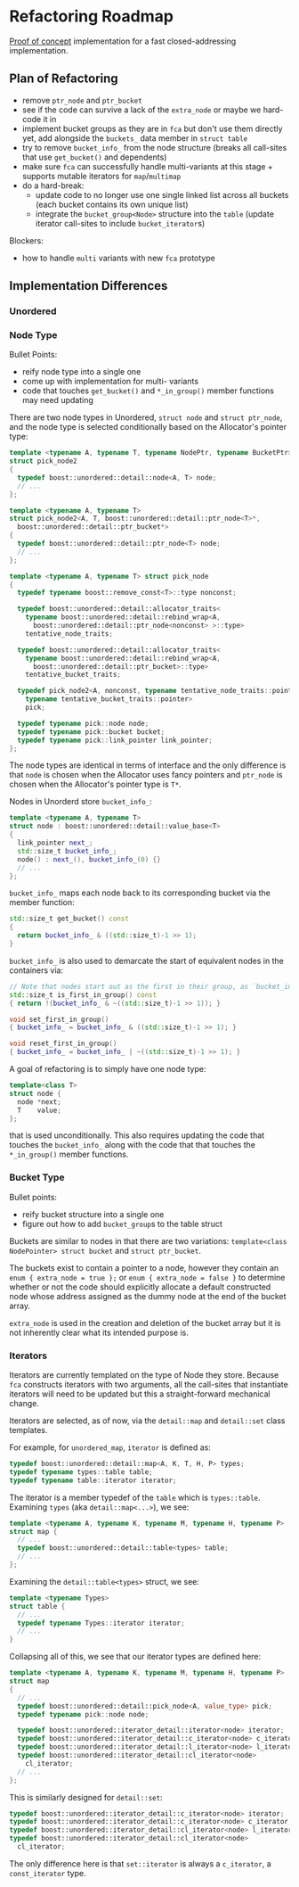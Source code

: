 # Refactoring Roadmap

[Proof of concept](https://github.com/joaquintides/fca_unordered) implementation for a fast closed-addressing implementation.

## Plan of Refactoring

* remove `ptr_node` and `ptr_bucket`
* see if the code can survive a lack of the `extra_node` or maybe we hard-code it in
* implement bucket groups as they are in `fca` but don't use them directly yet, add alongside the `buckets_` data member in `struct table`
* try to remove `bucket_info_` from the node structure (breaks all call-sites that use `get_bucket()` and dependents)
* make sure `fca` can successfully handle multi-variants at this stage + supports mutable iterators for `map`/`multimap`
* do a hard-break:
    * update code to no longer use one single linked list across all buckets (each bucket contains its own unique list)
    * integrate the `bucket_group<Node>` structure into the `table` (update iterator call-sites to include `bucket_iterator`s)

Blockers:
* how to handle `multi` variants with new `fca` prototype

## Implementation Differences

### Unordered

### Node Type

Bullet Points:
* reify node type into a single one
* come up with implementation for multi- variants
* code that touches `get_bucket()` and `*_in_group()` member functions may need updating

There are two node types in Unordered, `struct node` and `struct ptr_node`, and the node type is selected conditionally based on the Allocator's pointer type:
```c++
template <typename A, typename T, typename NodePtr, typename BucketPtr>
struct pick_node2
{
  typedef boost::unordered::detail::node<A, T> node;
  // ...
};

template <typename A, typename T>
struct pick_node2<A, T, boost::unordered::detail::ptr_node<T>*,
  boost::unordered::detail::ptr_bucket*>
{ 
  typedef boost::unordered::detail::ptr_node<T> node;
  // ...
};

template <typename A, typename T> struct pick_node
{
  typedef typename boost::remove_const<T>::type nonconst;

  typedef boost::unordered::detail::allocator_traits<
    typename boost::unordered::detail::rebind_wrap<A,
      boost::unordered::detail::ptr_node<nonconst> >::type>
    tentative_node_traits;

  typedef boost::unordered::detail::allocator_traits<
    typename boost::unordered::detail::rebind_wrap<A,
      boost::unordered::detail::ptr_bucket>::type>
    tentative_bucket_traits;

  typedef pick_node2<A, nonconst, typename tentative_node_traits::pointer,
    typename tentative_bucket_traits::pointer>
    pick;

  typedef typename pick::node node;
  typedef typename pick::bucket bucket;
  typedef typename pick::link_pointer link_pointer;
};
```

The node types are identical in terms of interface and the only difference is that `node` is chosen when the Allocator uses fancy pointers and `ptr_node` is chosen when the Allocator's pointer type is `T*`.

Nodes in Unorderd store `bucket_info_`:
```cpp
template <typename A, typename T>
struct node : boost::unordered::detail::value_base<T>
{
  link_pointer next_;
  std::size_t bucket_info_;
  node() : next_(), bucket_info_(0) {}
  // ...
};
```

`bucket_info_` maps each node back to its corresponding bucket via the member function:
```cpp
std::size_t get_bucket() const
{
  return bucket_info_ & ((std::size_t)-1 >> 1);
}
```

`bucket_info_` is also used to demarcate the start of equivalent nodes in the containers via:
```cpp
// Note that nodes start out as the first in their group, as `bucket_info_` defaults to 0.
std::size_t is_first_in_group() const
{ return !(bucket_info_ & ~((std::size_t)-1 >> 1)); }

void set_first_in_group()
{ bucket_info_ = bucket_info_ & ((std::size_t)-1 >> 1); }

void reset_first_in_group()
{ bucket_info_ = bucket_info_ | ~((std::size_t)-1 >> 1); }
```

A goal of refactoring is to simply have one node type:
```cpp
template<class T>
struct node {
  node *next;
  T    value;
};
```
that is used unconditionally. This also requires updating the code that touches the `bucket_info_` along with the code that that touches the `*_in_group()` member functions.

### Bucket Type

Bullet points:
* reify bucket structure into a single one
* figure out how to add `bucket_group`s to the table struct

Buckets are similar to nodes in that there are two variations: `template<class NodePointer> struct bucket` and `struct ptr_bucket`.

The buckets exist to contain a pointer to a node, however they contain an `enum { extra_node = true };` or `enum { extra_node = false }` to determine whether or not the code should explicitly allocate a default constructed node whose address assigned as the dummy node at the end of the bucket array.

`extra_node` is used in the creation and deletion of the bucket array but it is not inherently clear what its intended purpose is.

### Iterators

Iterators are currently templated on the type of Node they store. Because `fca` constructs iterators with two arguments, all the call-sites that instantiate iterators will need to be updated but this a straight-forward mechanical change.

Iterators are selected, as of now, via the `detail::map` and `detail::set` class templates.

For example, for `unordered_map`, `iterator` is defined as:
```cpp
typedef boost::unordered::detail::map<A, K, T, H, P> types;
typedef typename types::table table;
typedef typename table::iterator iterator;
```

The iterator is a member typedef of the `table` which is `types::table`. Examining `types` (aka `detail::map<...>`), we see:
```cpp
template <typename A, typename K, typename M, typename H, typename P>
struct map {
  // ...
  typedef boost::unordered::detail::table<types> table;
  // ...
};
```

Examining the `detail::table<types>` struct, we see:
```cpp
template <typename Types>
struct table {
  // ...
  typedef typename Types::iterator iterator;
  // ...
}
```

Collapsing all of this, we see that our iterator types are defined here:
```cpp
template <typename A, typename K, typename M, typename H, typename P>
struct map
{
  // ...
  typedef boost::unordered::detail::pick_node<A, value_type> pick;
  typedef typename pick::node node;

  typedef boost::unordered::iterator_detail::iterator<node> iterator;
  typedef boost::unordered::iterator_detail::c_iterator<node> c_iterator;
  typedef boost::unordered::iterator_detail::l_iterator<node> l_iterator;
  typedef boost::unordered::iterator_detail::cl_iterator<node>
    cl_iterator;
  // ...
};
```

This is similarly designed for `detail::set`:
```cpp
typedef boost::unordered::iterator_detail::c_iterator<node> iterator;
typedef boost::unordered::iterator_detail::c_iterator<node> c_iterator;
typedef boost::unordered::iterator_detail::cl_iterator<node> l_iterator;
typedef boost::unordered::iterator_detail::cl_iterator<node>
  cl_iterator;
```

The only difference here is that `set::iterator` is always a `c_iterator`, a `const_iterator` type.
